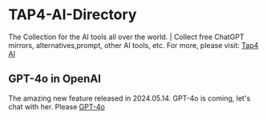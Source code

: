 # TAP4-AI-Directory
The Collection for the AI tools all over the world. | Collect free ChatGPT mirrors, alternatives,prompt, other AI tools, etc. For more, please visit: [Tap4 AI](https://tap4.ai)

## GPT-4o in OpenAI
The amazing new feature released in 2024.05.14. GPT-4o is coming, let's chat with her. Please [GPT-4o](https://openai.com/index/hello-gpt-4o/)
